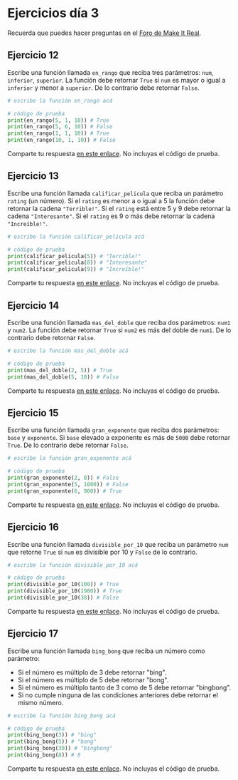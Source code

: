 # Ejercicios día 3

Recuerda que puedes hacer preguntas en el [Foro de Make It Real](https://foro.makeitreal.camp/c/curso-python-ene-2021/7).

## Ejercicio 12

Escribe una función llamada `en_rango` que reciba tres parámetros: `num`, `inferior`, `superior`. La función debe retornar `True` si `num` es mayor o igual a `inferior` y menor a `superior`. De lo contrario debe retornar `False`.

```python
# escribe la función en_rango acá

# código de prueba
print(en_rango(5, 1, 10)) # True
print(en_rango(5, 6, 10)) # False
print(en_rango(1, 1, 10)) # True
print(en_rango(10, 1, 10)) # False
```

Comparte tu respuesta [en este enlace](https://foro.makeitreal.camp/t/respuestas-ejercicio-12-python/2399). No incluyas el código de prueba.

## Ejercicio 13

Escribe una función llamada `calificar_pelicula` que reciba un parámetro `rating` (un número). Si el `rating` es menor a o igual a 5 la función debe retornar la cadena `"Terrible!"`. Si el `rating` está entre 5 y 9 debe retornar la cadena `"Interesante"`. Si el `rating` es 9 o más debe retornar la cadena `"Increíble!"`.

```python
# escribe la función calificar_pelicula acá

# código de prueba
print(calificar_pelicula(5)) # "Terrible!"
print(calificar_pelicula(8)) # "Interesante"
print(calificar_pelicula(9)) # "Increíble!"
```

Comparte tu respuesta [en este enlace](https://foro.makeitreal.camp/t/respuestas-ejercicio-13-python/2400). No incluyas el código de prueba.

## Ejercicio 14

Escribe una función llamada `mas_del_doble` que reciba dos parámetros: `num1` y `num2`. La función debe retornar `True` si `num2` es más del doble de `num1`. De lo contrario debe retornar `False`.

```python
# escribe la función mas_del_doble acá

# código de prueba
print(mas_del_doble(2, 5)) # True
print(mas_del_doble(5, 10)) # False
```

Comparte tu respuesta [en este enlace](https://foro.makeitreal.camp/t/respuestas-ejercicio-14-python/2401). No incluyas el código de prueba.

## Ejercicio 15

Escribe una función llamada `gran_exponente` que reciba dos parámetros: `base` y `exponente`. Si `base` elevado a exponente es más de `5000` debe retornar `True`. De lo contrario debe retornar `False`.

```python
# escribe la función gran_exponente acá

# código de prueba
print(gran_exponente(2, 8)) # False
print(gran_exponente(5, 1000)) # False
print(gran_exponente(6, 900)) # True
```

Comparte tu respuesta [en este enlace](https://foro.makeitreal.camp/t/respuestas-ejercicio-15-python/2403). No incluyas el código de prueba.

## Ejercicio 16

Escribe una función llamada `divisible_por_10` que reciba un parámetro `num` que retorne `True` si `num` es divisible por 10 y `False` de lo contrario.

```python
# escribe la función divisible_por_10 acá

# código de prueba
print(divisible_por_10(100)) # True
print(divisible_por_10(1980)) # True
print(divisible_por_10(38)) # False
```

Comparte tu respuesta [en este enlace](https://foro.makeitreal.camp/t/respuestas-ejercicio-16-python/2404). No incluyas el código de prueba.

## Ejercicio 17

Escribe una función llamada `bing_bong` que reciba un número como parámetro:

* Si el número es múltiplo de 3 debe retornar "bing".
* Si el número es múltiplo de 5 debe retornar "bong".
* Si el número es múltiplo tanto de 3 como de 5 debe retornar "bingbong".
* Si no cumple ninguna de las condiciones anteriores debe retornar el mismo número.

```python
# escribe la función bing_bong acá

# código de prueba
print(bing_bong(3)) # "bing"
print(bing_bong(5)) # "bong"
print(bing_bong(30)) # "bingbong"
print(bing_bong(8)) # 8
```

Comparte tu respuesta [en este enlace](https://foro.makeitreal.camp/t/respuestas-ejercicio-17-python/2405). No incluyas el código de prueba.
